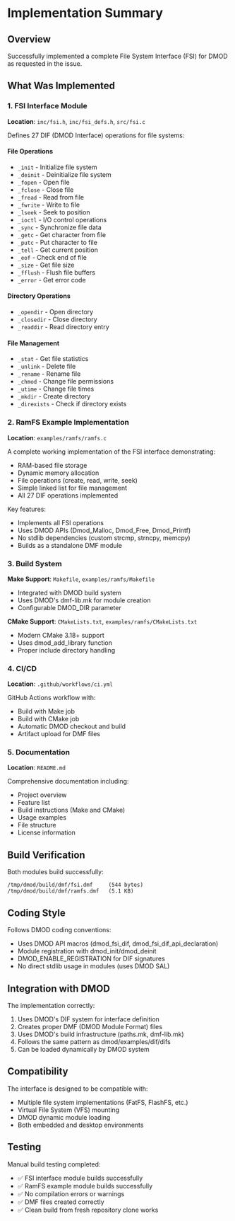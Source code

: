 # Implementation Summary

## Overview
Successfully implemented a complete File System Interface (FSI) for DMOD as requested in the issue.

## What Was Implemented

### 1. FSI Interface Module
**Location**: `inc/fsi.h`, `inc/fsi_defs.h`, `src/fsi.c`

Defines 27 DIF (DMOD Interface) operations for file systems:

#### File Operations
- `_init` - Initialize file system
- `_deinit` - Deinitialize file system
- `_fopen` - Open file
- `_fclose` - Close file
- `_fread` - Read from file
- `_fwrite` - Write to file
- `_lseek` - Seek to position
- `_ioctl` - I/O control operations
- `_sync` - Synchronize file data
- `_getc` - Get character from file
- `_putc` - Put character to file
- `_tell` - Get current position
- `_eof` - Check end of file
- `_size` - Get file size
- `_fflush` - Flush file buffers
- `_error` - Get error code

#### Directory Operations
- `_opendir` - Open directory
- `_closedir` - Close directory
- `_readdir` - Read directory entry

#### File Management
- `_stat` - Get file statistics
- `_unlink` - Delete file
- `_rename` - Rename file
- `_chmod` - Change file permissions
- `_utime` - Change file times
- `_mkdir` - Create directory
- `_direxists` - Check if directory exists

### 2. RamFS Example Implementation
**Location**: `examples/ramfs/ramfs.c`

A complete working implementation of the FSI interface demonstrating:
- RAM-based file storage
- Dynamic memory allocation
- File operations (create, read, write, seek)
- Simple linked list for file management
- All 27 DIF operations implemented

Key features:
- Implements all FSI operations
- Uses DMOD APIs (Dmod_Malloc, Dmod_Free, Dmod_Printf)
- No stdlib dependencies (custom strcmp, strncpy, memcpy)
- Builds as a standalone DMF module

### 3. Build System
**Make Support**: `Makefile`, `examples/ramfs/Makefile`
- Integrated with DMOD build system
- Uses DMOD's dmf-lib.mk for module creation
- Configurable DMOD_DIR parameter

**CMake Support**: `CMakeLists.txt`, `examples/ramfs/CMakeLists.txt`
- Modern CMake 3.18+ support
- Uses dmod_add_library function
- Proper include directory handling

### 4. CI/CD
**Location**: `.github/workflows/ci.yml`

GitHub Actions workflow with:
- Build with Make job
- Build with CMake job
- Automatic DMOD checkout and build
- Artifact upload for DMF files

### 5. Documentation
**Location**: `README.md`

Comprehensive documentation including:
- Project overview
- Feature list
- Build instructions (Make and CMake)
- Usage examples
- File structure
- License information

## Build Verification

Both modules build successfully:
```
/tmp/dmod/build/dmf/fsi.dmf     (544 bytes)
/tmp/dmod/build/dmf/ramfs.dmf   (5.1 KB)
```

## Coding Style

Follows DMOD coding conventions:
- Uses DMOD API macros (dmod_fsi_dif, dmod_fsi_dif_api_declaration)
- Module registration with dmod_init/dmod_deinit
- DMOD_ENABLE_REGISTRATION for DIF signatures
- No direct stdlib usage in modules (uses DMOD SAL)

## Integration with DMOD

The implementation correctly:
1. Uses DMOD's DIF system for interface definition
2. Creates proper DMF (DMOD Module Format) files
3. Uses DMOD's build infrastructure (paths.mk, dmf-lib.mk)
4. Follows the same pattern as dmod/examples/dif/difs
5. Can be loaded dynamically by DMOD system

## Compatibility

The interface is designed to be compatible with:
- Multiple file system implementations (FatFS, FlashFS, etc.)
- Virtual File System (VFS) mounting
- DMOD dynamic module loading
- Both embedded and desktop environments

## Testing

Manual build testing completed:
- ✅ FSI interface module builds successfully
- ✅ RamFS example module builds successfully  
- ✅ No compilation errors or warnings
- ✅ DMF files created correctly
- ✅ Clean build from fresh repository clone works
